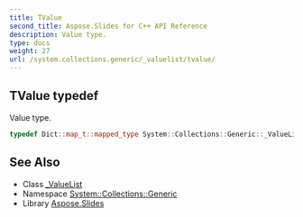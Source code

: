 ```yaml
---
title: TValue
second_title: Aspose.Slides for C++ API Reference
description: Value type.
type: docs
weight: 27
url: /system.collections.generic/_valuelist/tvalue/
---
```

## TValue typedef


Value type.

```cpp
typedef Dict::map_t::mapped_type System::Collections::Generic::_ValueList< Dict >::TValue
```

## See Also

* Class [_ValueList](../)
* Namespace [System::Collections::Generic](../../)
* Library [Aspose.Slides](../../../)